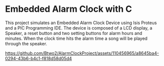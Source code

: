 # Embedded Alarm Clock with C  

This project simulates an Embedded Alarm Clock Device using Isis Proteus and a PIC Programming IDE. The device is composed of a LCD display, a Speaker, a reset button and two setting buttons for alarm hours and minutes. When the clock time hits the alarm time a song will be played through the speaker.

https://github.com/Btwo2/AlarmClockProject/assets/110456965/a8645ba4-0294-43b6-b4c1-f818d58d05d4
